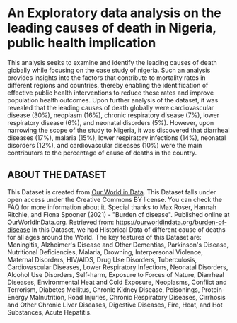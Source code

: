 # An Exploratory data analysis on the leading causes of death in Nigeria, public health implication

This analysis  seeks to examine and identify the leading causes of death globally while focusing on the case study of nigeria. Such an analysis provides insights into the factors that contribute to mortality rates in different regions and countries, thereby enabling the identification of effective public health interventions to reduce these rates and improve population health outcomes. Upon further analysis of the dataset, it was revealed that the leading causes of death globally were cardiovascular disease (30%), neoplasm (16%), chronic respiratory disease (7%), lower respiratory disease (6%), and neonatal disorders (5%). However, upon narrowing the scope of the study to Nigeria, it was discovered that diarrheal diseases (17%), malaria (15%), lower respiratory infections (14%), neonatal disorders (12%), and cardiovascular diseases (10%) were the main contributors to the percentage of cause of deaths in the country.

## ABOUT THE DATASET
This Dataset is created from [Our World in Data](https://ourworldindata.org/). This Dataset falls under open access under the Creative Commons BY license. You can check the FAQ for more information about it. Special thanks to Max Roser, Hannah Ritchie, and Fiona Spooner (2021) - "Burden of disease". Published online at OurWorldInData.org. Retrieved from: https://ourworldindata.org/burden-of-disease In this Dataset, we had Historical Data of different cause of deaths for all ages around the World. The key features of this Dataset are: Meningitis, Alzheimer's Disease and Other Dementias, Parkinson's Disease, Nutritional Deficiencies, Malaria, Drowning, Interpersonal Violence, Maternal Disorders, HIV/AIDS, Drug Use Disorders, Tuberculosis, Cardiovascular Diseases, Lower Respiratory Infections, Neonatal Disorders, Alcohol Use Disorders, Self-harm, Exposure to Forces of Nature, Diarrheal Diseases, Environmental Heat and Cold Exposure, Neoplasms, Conflict and Terrorism, Diabetes Mellitus, Chronic Kidney Disease, Poisonings, Protein-Energy Malnutrition, Road Injuries, Chronic Respiratory Diseases, Cirrhosis and Other Chronic Liver Diseases, Digestive Diseases, Fire, Heat, and Hot Substances, Acute Hepatitis.



